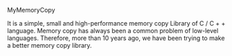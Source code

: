 MyMemoryCopy

It is a simple, small and high-performance memory copy Library of C / C + + language. Memory copy has always been a common problem of low-level languages. Therefore, more than 10 years ago, we have been trying to make a better memory copy library.

